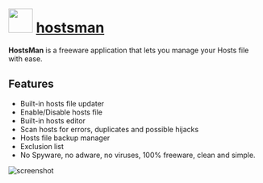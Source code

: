 ﻿# <img src="https://cdn.rawgit.com/chocolatey/chocolatey-coreteampackages/d3ba6b8a6b663536b70f5d9a3e710bfca64c73f4/icons/hostsman.png" width="48" height="48"/> [hostsman](https://chocolatey.org/packages/hostsman)

__HostsMan__ is a freeware application that lets you manage your Hosts file with ease.

## Features

- Built-in hosts file updater
- Enable/Disable hosts file
- Built-in hosts editor
- Scan hosts for errors, duplicates and possible hijacks
- Hosts file backup manager
- Exclusion list
- No Spyware, no adware, no viruses, 100% freeware, clean and simple.


![screenshot](https://rawgit.com/chocolatey/chocolatey-coreteampackages/master/automatic/hostsman/screenshot.png)
